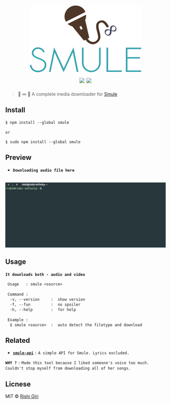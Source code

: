 <h1 align="center">
<br>
<img src="media/rishi.png">
<br>
<img src="https://travis-ci.org/CodeDotJS/smule.svg?branch=master">
<img src="https://camo.githubusercontent.com/b9d624cb37169bb3e06fd6deddabfff02b5e43be/68747470733a2f2f696d672e736869656c64732e696f2f62616467652f636f64655f7374796c652d584f2d3565643963372e737667">
</h1>

>  :star2: ∞ :star2: A complete media downloader for [Smule](https://smule.com)

## Install

```
$ npm install --global smule
```
`or`
```
$ sudo npm install --global smule
```

## Preview

- __`Downloading audio file here`__

<p align="center">
<br>
<img src="media/star.gif">
</p>

## Usage

__`It downloads both - audio and video`__

```
 Usage   : smule <source>

 Command :
  -v, --version     :  show version
  -f, --fun         :  no spoiler
  -h, --help        :  for help

 Example :
  $ smule <source>  :  auto detect the filetype and download
```

## Related

- __[`smule-api`](https://github.com/CodeDotJS/smule-api)__ `:` `A simple API for Smule. Lyrics excluded.`

__`WHY ?`__ `:` `Made this tool because I liked someone's voice too much. Couldn't stop myself from downloading all of her songs.`

## Licnese

MIT &copy; [Rishi Giri](http://rishigiri.com)
